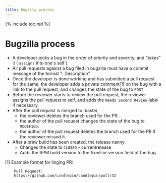 ```yaml
---
title: Bugzila process
---
```

{% include toc.md %}

# Bugzilla process

 * A developer picks a bug in the order of priority and severity, and "takes" it ( `assigns` it to one's self )
 * All pull requests against a bug filed in bugzilla must have a commit message of the format "<BUGID>: Description"
 * Once the developer is done working and has submitted a pull request for the same, the developer adds a private comment[1] on the bug with a link to the pull request, and changes the state of the bug to `POST`
 * Before the reviewer starts to review the pull request, the reviewer assigns the pull request to self, and adds the `Needs Second Review` label if necessary.
 * After the pull request is merged to master,
   * the reviewer deletes the branch used for the PR.
   * the author of the pull request changes the state of the bug to `MODIFIED`.
   * the author of the pull request deletes the branch used for the PR if the reviewer missed it.
 * After a brew build has been created, the release nanny:
   * Changes the state to `CLOSED` - currentrelease
   * Adds the RPM build version to the fixed-in-version field of the bug.

[1] Example format for linging PR:

```
    Pull Request:  
    https://github.com/candlepin/candlepin/pull/32
```

